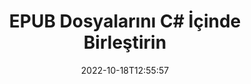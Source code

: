 ---
############################# Static ############################
layout: "auto-gen-merger"
date: 2022-10-18T12:55:57
draft: false
otherformats: html mht mhtml odp ods odt one otp ott pdf pps ppsx ppt pptx rtf tex

############################# Head ############################
head_title: "EPUB Dosyalarını C# İçinde Birleştirin | EPUB Birleşme"
head_description: "C# .NET doküman birleştirme API'sini kullanarak birden fazla EPUB dosyasını tek bir dosyada birleştirin. Çeşitli belgelerden belirli sayfaları veya sayfa aralıklarını tek bir belgede birleştirin."

############################# Header ############################
title: "EPUB Dosyalarını C# İçinde Birleştirin"
description: "EPUB kodunu birkaç satır .NET koduyla birleştirin."
bg_image: "https://cms.admin.containerize.com/templates/aspose/App_Themes/V3/images/bg/header1.png"
bg_overlay: false
button:
    enable: true
    icon: "fas fa-arrow-down"
    label: "Ücretsiz deneme sürümünü indirin"
    link: "https://downloads.groupdocs.com/merger/net"

############################# SubMenu ############################
submenu:
    enable: true

    left:
        img_alt: "GroupDocs.Merger for .NET"
        image: "https://cms.admin.containerize.com/templates/groupdocs/images/product-logos/90x90-noborder/groupdocs-merger-net.png"
        product: "GroupDocs.Merger"
        platform: ".NET"

    middle:
        button:

            # button loop
            - link: "https://apireference.groupdocs.com/merger/net"
              text: "API Referansı"

            # button loop
            - link: "https://github.com/groupdocs-merger"
              text: "Kod Örnekleri"

            # button loop
            - link: "https://products.groupdocs.app/merger/family"
              text: "Canlı Demolar"

            # button loop
            - link: "https://purchase.groupdocs.com/pricing/merger/net"
              text: "fiyatlandırma"

    right:
        link_download: "https://downloads.groupdocs.com/merger"
        link_learn: "https://docs.groupdocs.com/merger/net"
        link_buy: "https://purchase.groupdocs.com"

############################# About ############################
about:
    enable: true
    title: "GroupDocs.Merger for .NET API'si hakkında"
    content: |
        [GroupDocs.Merger for .NET](/tr/merger/net/) birden çok PDF, Microsoft Office (Word, Excel, PowerPoint, OneNote), OpenDocument, HTML, görüntü ve diğer birçok belgeyi .NET uygulamaları içinde tek bir dosyada toplayın. EPUB belgelerini birleştirmenize izin verildiğinden GroupDocs.Merger size çok fazla çaba kazandıracaktır - herhangi bir üçüncü taraf yazılımı, masaüstü uygulaması veya eklenti yüklemenize gerek yoktur. Artık zamanınızı boşa harcamak ve dosyaları manuel olarak birleştirmek gereksiz! GroupDocs'un misyonu, en iyi kaliteyi sağlamak ve belge işleme iş akışlarını basitleştirmektir.
        
        GroupDocs.Merger API, dosya birleştirme özelliklerine ihtiyaç duyan kurumsal çözümler için doğru bir seçimdir. Bu API'ler, .NET Framework, .NET Standard, .NET Core, Mono dahil olmak üzere tüm büyük işletim sistemlerinde ve platformlarda iyi bir şekilde desteklenir.

############################# Steps ############################
steps:
    enable: true
    title_left: "Birden Çok EPUB Dosya Nasıl Birleştirilir"
    content_left: |
        [GroupDocs.Merger for .NET](/tr/merger/net}/), .NET geliştiricilerinin, bir birkaç kolay adım.
        
        * Yeni **Birleşme** örneği oluşturun ve kaynak belge yolunu yapıcı parametresi olarak iletin.
        * **Merger** sınıfından **Join**'i arayın ve ikinci kaynak belge yolunu iletin.
        * Birleştirilmiş belgeyi kaydetmek için **Birleşme** sınıfından **Kaydet**'i arayın.

    title_right: "sistem gereksinimleri"
    content_right: |
        GroupDocs.Merger for .NET API'leri, tüm büyük platformlarda ve işletim sistemlerinde desteklenir. Aşağıdaki kodu çalıştırmadan önce lütfen aşağıdaki ön koşulların sisteminizde kurulu olduğundan emin olun.

        * İşletim Sistemleri: Microsoft Windows, Linux, MacOS
        * Geliştirme Ortamları: Visual Studio, Xamarin, MonoDevelop
        * çerçeveler: .NET Framework, .NET Standard, .NET Core, Mono
        * GroupDocs.Merger for .NET ürününün en son sürümünü [NuGet](https://www.nuget.org/packages/groupdocs.merger) adresinden indirin
         
    code: |
     {{% merger/additional-styles %}}
     {{< merger/code-merger title="C# örnek kodunu kullanarak EPUB dosyaları nasıl birleştirilir">}}

        ```csharp    
        // GroupDocs.Merger API kullanarak EPUB dosyalarını birleştirin
        // Giriş EPUB belgesiyle Birleşmeyi Örneklendir
        using (Merger merger = new Merger("input1.epub"))
          {
            // Birleşme sınıfı örneğinin Join yöntemini çağırın ve ikinci kaynak belge yolunu iletin
            merger.Join("input2.epub");
    
            // Birleştirilmiş belgeyi kaydetmek için Birleşme sınıfı örneğinin Kaydet yöntemini çağırın
            merger.Save("merged-file.epub");
          }
        ```
     {{< /merger/code-merger >}}

############################# Demos ############################
demos:
    enable: true
    title: "Canlı Demolar - Belgeleri Birleştirmek için Çevrimiçi Uygulama"
    content: |
       Şu anda [GroupDocs.Merger Live Demos](https://products.groupdocs.app/merger/family) web sitesini ziyaret ederek birden fazla EPUB dosyayı birleştirin.
       Canlı demo aşağıdaki avantajlara sahiptir.
        
############################# About Formats ############################
about_formats:
    enable: true

############################# More Formats ############################
more_formats:
    enable: true
    title: "Diğer Belge Formatlarını Birleştirme"
    content: |
        .NET, dosya biçimleri ve resimler için birleşme API'sini belgeler. Aşağıda belirtildiği gibi bazı popüler belge biçimlerini birleştirin.

############################# Back to top ###############################
back_to_top:
    enable: true
---